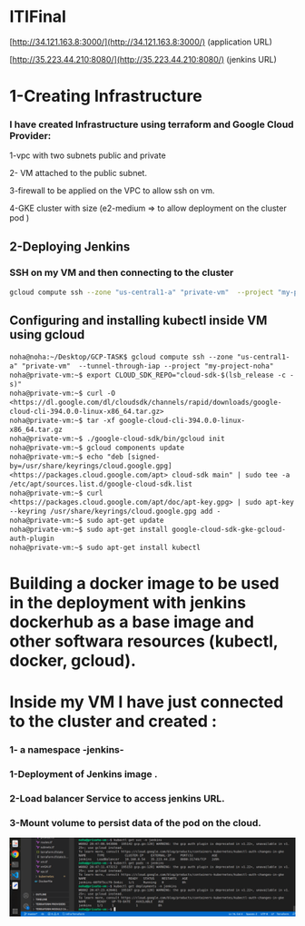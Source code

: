 # ITIFinal

[http://34.121.163.8:3000/](http://34.121.163.8:3000/)  (application URL)

[http://35.223.44.210:8080/](http://35.223.44.210:8080/)  (jenkins URL) 

# 1-Creating Infrastructure

### I have created Infrastructure using terraform and Google Cloud Provider:

 1-vpc with two subnets public and private 

2- VM attached to the public subnet.

3-firewall to be applied on the VPC to allow ssh  on vm.

4-GKE cluster with size (e2-medium ⇒ to allow deployment on the cluster pod )

## 2-Deploying Jenkins

### SSH on my  VM and then connecting to the cluster

```bash
gcloud compute ssh --zone "us-central1-a" "private-vm"  --project "my-project-noha”
```

### 

## Configuring and installing kubectl inside VM using gcloud

```
noha@noha:~/Desktop/GCP-TASK$ gcloud compute ssh --zone "us-central1-a" "private-vm"  --tunnel-through-iap --project "my-project-noha"
noha@private-vm:~$ export CLOUD_SDK_REPO="cloud-sdk-$(lsb_release -c -s)"
noha@private-vm:~$ curl -O <https://dl.google.com/dl/cloudsdk/channels/rapid/downloads/google-cloud-cli-394.0.0-linux-x86_64.tar.gz>
noha@private-vm:~$ tar -xf google-cloud-cli-394.0.0-linux-x86_64.tar.gz
noha@private-vm:~$ ./google-cloud-sdk/bin/gcloud init
noha@private-vm:~$ gcloud components update
noha@private-vm:~$ echo "deb [signed-by=/usr/share/keyrings/cloud.google.gpg] <https://packages.cloud.google.com/apt> cloud-sdk main" | sudo tee -a /etc/apt/sources.list.d/google-cloud-sdk.list
noha@private-vm:~$ curl <https://packages.cloud.google.com/apt/doc/apt-key.gpg> | sudo apt-key --keyring /usr/share/keyrings/cloud.google.gpg add -
noha@private-vm:~$ sudo apt-get update
noha@private-vm:~$ sudo apt-get install google-cloud-sdk-gke-gcloud-auth-plugin
noha@private-vm:~$ sudo apt-get install kubectl

```

# Building a docker image to be used in the deployment  with jenkins dockerhub as a base image and other softwara resources (kubectl, docker, gcloud).


# Inside my VM I have just connected to the cluster and created :

### 1- a namespace -jenkins-

### 1-Deployment of Jenkins image .

### 2-Load balancer Service to access jenkins URL.

### 3-Mount volume to persist data  of the pod on the cloud.

![jenkinss.png](screenshot/jenkinss.png)
